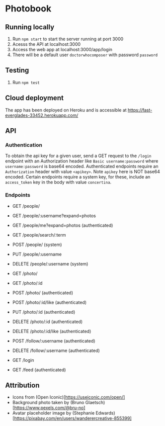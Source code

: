 # Photobook
## Running locally
1. Run `npm start` to start the server running at port 3000
2. Acesss the API at localhost:3000
3. Access the web app at localhost:3000/app/login
4. There will be a default user `doctorwhocomposer` with password `password`

## Testing
1. Run `npm test`

## Cloud deployment
The app has been deployed on Heroku and is accessible at
https://fast-everglades-33452.herokuapp.com/

## API
### Authentication
To obtain the api key for a given user, send a GET request to the `/login`
endpoint with an Authorization header like `Basic username:password` where
`username:password` is base64 encoded.
Authenticated endpoints require an `Authorization` header with value `<apikey>`.
Note `apikey` here is NOT base64 encoded.
Certain endpoints require a system key, for these, include an `access_token`
key in the body with value `concertina`.

### Endpoints
- GET /people/
- GET /people/:username?expand=photos
- GET /people/me?expand=photos (authenticated)
- GET /people/search/:term
- POST /people/ (system)
- PUT /people/:username
- DELETE /people/:username (system)


- GET /photo/
- GET /photo/:id
- POST /photo/ (authenticated)
- POST /photo/:id/like (authenticated)
- PUT /photo/:id (authenticated)
- DELETE /photo/:id (authenticated)
- DELETE /photo/:id/like (authenticated)


- POST /follow/:username (authenticated)
- DELETE /follow/:username (authenticated)


- GET /login
- GET /feed (authenticated)

## Attribution
- Icons from (Open Iconic)[https://useiconic.com/open/]
- Background photo taken by (Bruno Glaetsch)[https://www.pexels.com/@bru-no]
- Avatar placeholder image by (Stephanie Edwards)[https://pixabay.com/en/users/wanderercreative-855399]
